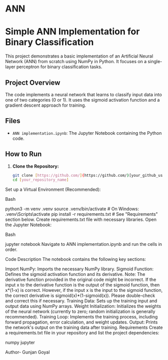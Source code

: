 # ANN

# Simple ANN Implementation for Binary Classification

This project demonstrates a basic implementation of an Artificial Neural Network (ANN) from scratch using NumPy in Python.  It focuses on a single-layer perceptron for binary classification tasks.

## Project Overview

The code implements a neural network that learns to classify input data into one of two categories (0 or 1). It uses the sigmoid activation function and a gradient descent approach for training.

## Files

- `ANN implementation.ipynb`: The Jupyter Notebook containing the Python code.

## How to Run

1. **Clone the Repository:**
   ```bash
   git clone [https://github.com/](https://github.com/)[your_github_username]/[your_repository_name].git  # Replace with your repo URL
   cd [your_repository_name]
Set up a Virtual Environment (Recommended):

Bash

python3 -m venv .venv
source .venv/bin/activate  # On Windows: .venv\Scripts\activate
pip install -r requirements.txt # See "Requirements" section below. Create requirements.txt file with necessary libraries.
Open the Jupyter Notebook:

Bash

jupyter notebook
Navigate to ANN implementation.ipynb and run the cells in order.

Code Description
The notebook contains the following key sections:

Import NumPy: Imports the necessary NumPy library.
Sigmoid Function: Defines the sigmoid activation function and its derivative. Note: The derivative function provided in the original code might be incorrect. If the input x to the derivative function is the output of the sigmoid function, then x*(1-x) is correct. However, if the input x is the input to the sigmoid function, the correct derivative is sigmoid(x)*(1-sigmoid(x)). Please double-check and correct this if necessary.
Training Data: Sets up the training input and output data using NumPy arrays.
Weight Initialization: Initializes the weights of the neural network (currently to zero; random initialization is generally recommended).
Training Loop: Implements the training process, including forward propagation, error calculation, and weight updates.
Output: Prints the network's output on the training data after training.
Requirements
Create a requirements.txt file in your repository and list the project dependencies:

numpy
jupyter


Author- Gunjan Goyal
